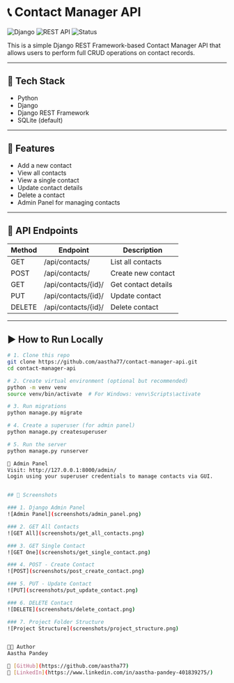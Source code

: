 # 📞 Contact Manager API

![Django](https://img.shields.io/badge/Backend-Django-092E20?style=flat&logo=django&logoColor=white)
![REST API](https://img.shields.io/badge/API-REST--Framework-ff69b4)
![Status](https://img.shields.io/badge/Status-Completed-brightgreen)

This is a simple Django REST Framework-based Contact Manager API that allows users to perform full CRUD operations on contact records.

---

## 🔧 Tech Stack

- Python
- Django
- Django REST Framework
- SQLite (default)

---

## 📁 Features

- Add a new contact
- View all contacts
- View a single contact
- Update contact details
- Delete a contact
- Admin Panel for managing contacts

---

## 🧪 API Endpoints

| Method | Endpoint                | Description            |
|--------|-------------------------|------------------------|
| GET    | /api/contacts/          | List all contacts      |
| POST   | /api/contacts/          | Create new contact     |
| GET    | /api/contacts/{id}/     | Get contact details    |
| PUT    | /api/contacts/{id}/     | Update contact         |
| DELETE | /api/contacts/{id}/     | Delete contact         |

---

## ▶️ How to Run Locally

```bash
# 1. Clone this repo
git clone https://github.com/aastha77/contact-manager-api.git
cd contact-manager-api

# 2. Create virtual environment (optional but recommended)
python -m venv venv
source venv/bin/activate  # For Windows: venv\Scripts\activate

# 3. Run migrations
python manage.py migrate

# 4. Create a superuser (for admin panel)
python manage.py createsuperuser

# 5. Run the server
python manage.py runserver

🔐 Admin Panel
Visit: http://127.0.0.1:8000/admin/
Login using your superuser credentials to manage contacts via GUI.


## 📸 Screenshots

### 1. Django Admin Panel
![Admin Panel](screenshots/admin_panel.png)

### 2. GET All Contacts
![GET All](screenshots/get_all_contacts.png)

### 3. GET Single Contact
![GET One](screenshots/get_single_contact.png)

### 4. POST - Create Contact
![POST](screenshots/post_create_contact.png)

### 5. PUT - Update Contact
![PUT](screenshots/put_update_contact.png)

### 6. DELETE Contact
![DELETE](screenshots/delete_contact.png)

### 7. Project Folder Structure
![Project Structure](screenshots/project_structure.png)


🧑‍💻 Author
Aastha Pandey

🔗 [GitHub](https://github.com/aastha77)  
🔗 [LinkedIn](https://www.linkedin.com/in/aastha-pandey-401839275/)
